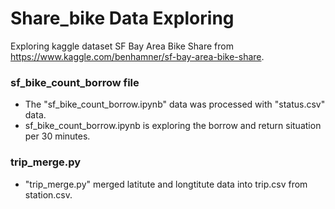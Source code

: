 # Share_bike Data Exploring

Exploring kaggle dataset SF Bay Area Bike Share from https://www.kaggle.com/benhamner/sf-bay-area-bike-share.


### sf_bike_count_borrow file

- The "sf_bike_count_borrow.ipynb" data was processed with "status.csv" data.
- sf_bike_count_borrow.ipynb is exploring the borrow and return situation per 30 minutes.


### trip_merge.py

- "trip_merge.py" merged latitute and longtitute data into trip.csv from station.csv.
